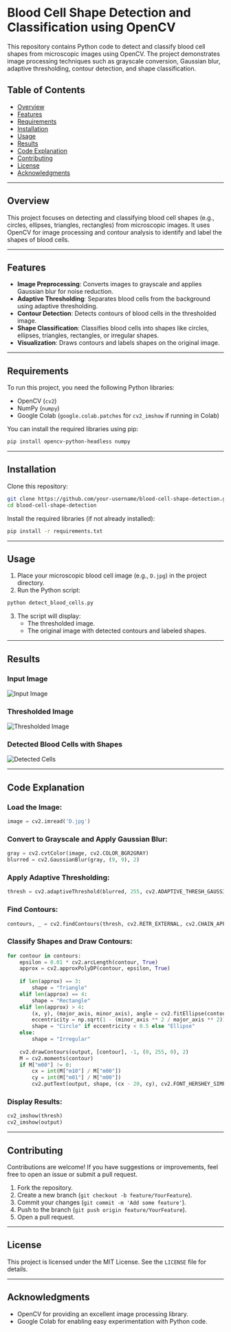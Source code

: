 # Blood Cell Shape Detection and Classification using OpenCV

This repository contains Python code to detect and classify blood cell shapes from microscopic images using OpenCV. The project demonstrates image processing techniques such as grayscale conversion, Gaussian blur, adaptive thresholding, contour detection, and shape classification.

## Table of Contents
- [Overview](#overview)
- [Features](#features)
- [Requirements](#requirements)
- [Installation](#installation)
- [Usage](#usage)
- [Results](#results)
- [Code Explanation](#code-explanation)
- [Contributing](#contributing)
- [License](#license)
- [Acknowledgments](#acknowledgments)

---

## Overview
This project focuses on detecting and classifying blood cell shapes (e.g., circles, ellipses, triangles, rectangles) from microscopic images. It uses OpenCV for image processing and contour analysis to identify and label the shapes of blood cells.

---

## Features
- **Image Preprocessing**: Converts images to grayscale and applies Gaussian blur for noise reduction.
- **Adaptive Thresholding**: Separates blood cells from the background using adaptive thresholding.
- **Contour Detection**: Detects contours of blood cells in the thresholded image.
- **Shape Classification**: Classifies blood cells into shapes like circles, ellipses, triangles, rectangles, or irregular shapes.
- **Visualization**: Draws contours and labels shapes on the original image.

---

## Requirements
To run this project, you need the following Python libraries:
- OpenCV (`cv2`)
- NumPy (`numpy`)
- Google Colab (`google.colab.patches` for `cv2_imshow` if running in Colab)

You can install the required libraries using pip:
```bash
pip install opencv-python-headless numpy
```

---

## Installation
Clone this repository:
```bash
git clone https://github.com/your-username/blood-cell-shape-detection.git
cd blood-cell-shape-detection
```
Install the required libraries (if not already installed):
```bash
pip install -r requirements.txt
```

---

## Usage
1. Place your microscopic blood cell image (e.g., `D.jpg`) in the project directory.
2. Run the Python script:
```bash
python detect_blood_cells.py
```
3. The script will display:
   - The thresholded image.
   - The original image with detected contours and labeled shapes.

---

## Results
### Input Image
![Input Image](images/input.jpg)

### Thresholded Image
![Thresholded Image](images/thresholded.png)

### Detected Blood Cells with Shapes
![Detected Cells](images/detected.png)

---

## Code Explanation
### Load the Image:
```python
image = cv2.imread('D.jpg')
```
### Convert to Grayscale and Apply Gaussian Blur:
```python
gray = cv2.cvtColor(image, cv2.COLOR_BGR2GRAY)
blurred = cv2.GaussianBlur(gray, (9, 9), 2)
```
### Apply Adaptive Thresholding:
```python
thresh = cv2.adaptiveThreshold(blurred, 255, cv2.ADAPTIVE_THRESH_GAUSSIAN_C, cv2.THRESH_BINARY_INV, 11, 2)
```
### Find Contours:
```python
contours, _ = cv2.findContours(thresh, cv2.RETR_EXTERNAL, cv2.CHAIN_APPROX_SIMPLE)
```
### Classify Shapes and Draw Contours:
```python
for contour in contours:
    epsilon = 0.01 * cv2.arcLength(contour, True)
    approx = cv2.approxPolyDP(contour, epsilon, True)
    
    if len(approx) == 3:
        shape = "Triangle"
    elif len(approx) == 4:
        shape = "Rectangle"
    elif len(approx) > 4:
        (x, y), (major_axis, minor_axis), angle = cv2.fitEllipse(contour)
        eccentricity = np.sqrt(1 - (minor_axis ** 2 / major_axis ** 2))
        shape = "Circle" if eccentricity < 0.5 else "Ellipse"
    else:
        shape = "Irregular"
    
    cv2.drawContours(output, [contour], -1, (0, 255, 0), 2)
    M = cv2.moments(contour)
    if M["m00"] != 0:
        cx = int(M["m10"] / M["m00"])
        cy = int(M["m01"] / M["m00"])
        cv2.putText(output, shape, (cx - 20, cy), cv2.FONT_HERSHEY_SIMPLEX, 0.5, (255, 0, 0), 2)
```
### Display Results:
```python
cv2_imshow(thresh)
cv2_imshow(output)
```

---

## Contributing
Contributions are welcome! If you have suggestions or improvements, feel free to open an issue or submit a pull request.

1. Fork the repository.
2. Create a new branch (`git checkout -b feature/YourFeature`).
3. Commit your changes (`git commit -m 'Add some feature'`).
4. Push to the branch (`git push origin feature/YourFeature`).
5. Open a pull request.

---

## License
This project is licensed under the MIT License. See the `LICENSE` file for details.

---

## Acknowledgments
- OpenCV for providing an excellent image processing library.
- Google Colab for enabling easy experimentation with Python code.
